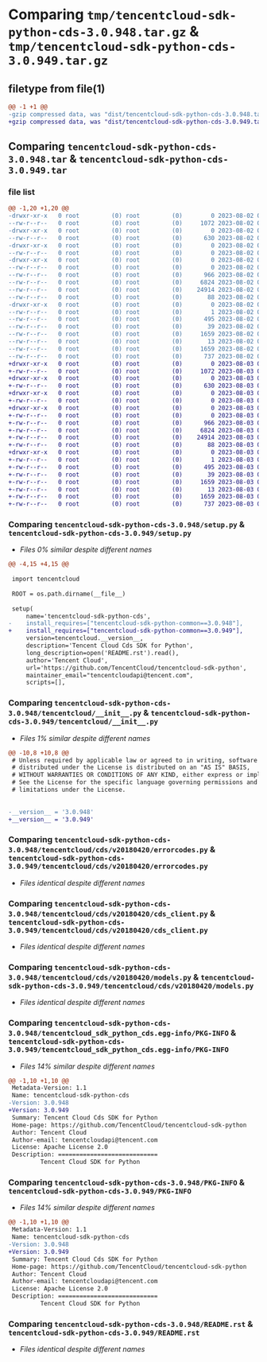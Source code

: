 # Comparing `tmp/tencentcloud-sdk-python-cds-3.0.948.tar.gz` & `tmp/tencentcloud-sdk-python-cds-3.0.949.tar.gz`

## filetype from file(1)

```diff
@@ -1 +1 @@
-gzip compressed data, was "dist/tencentcloud-sdk-python-cds-3.0.948.tar", last modified: Wed Aug  2 00:25:30 2023, max compression
+gzip compressed data, was "dist/tencentcloud-sdk-python-cds-3.0.949.tar", last modified: Thu Aug  3 00:21:53 2023, max compression
```

## Comparing `tencentcloud-sdk-python-cds-3.0.948.tar` & `tencentcloud-sdk-python-cds-3.0.949.tar`

### file list

```diff
@@ -1,20 +1,20 @@
-drwxr-xr-x   0 root         (0) root         (0)        0 2023-08-02 00:25:30.000000 tencentcloud-sdk-python-cds-3.0.948/
--rw-r--r--   0 root         (0) root         (0)     1072 2023-08-02 00:25:30.000000 tencentcloud-sdk-python-cds-3.0.948/setup.py
-drwxr-xr-x   0 root         (0) root         (0)        0 2023-08-02 00:25:30.000000 tencentcloud-sdk-python-cds-3.0.948/tencentcloud/
--rw-r--r--   0 root         (0) root         (0)      630 2023-08-02 00:25:30.000000 tencentcloud-sdk-python-cds-3.0.948/tencentcloud/__init__.py
-drwxr-xr-x   0 root         (0) root         (0)        0 2023-08-02 00:25:30.000000 tencentcloud-sdk-python-cds-3.0.948/tencentcloud/cds/
--rw-r--r--   0 root         (0) root         (0)        0 2023-08-02 00:25:30.000000 tencentcloud-sdk-python-cds-3.0.948/tencentcloud/cds/__init__.py
-drwxr-xr-x   0 root         (0) root         (0)        0 2023-08-02 00:25:30.000000 tencentcloud-sdk-python-cds-3.0.948/tencentcloud/cds/v20180420/
--rw-r--r--   0 root         (0) root         (0)        0 2023-08-02 00:25:30.000000 tencentcloud-sdk-python-cds-3.0.948/tencentcloud/cds/v20180420/__init__.py
--rw-r--r--   0 root         (0) root         (0)      966 2023-08-02 00:25:30.000000 tencentcloud-sdk-python-cds-3.0.948/tencentcloud/cds/v20180420/errorcodes.py
--rw-r--r--   0 root         (0) root         (0)     6824 2023-08-02 00:25:30.000000 tencentcloud-sdk-python-cds-3.0.948/tencentcloud/cds/v20180420/cds_client.py
--rw-r--r--   0 root         (0) root         (0)    24914 2023-08-02 00:25:30.000000 tencentcloud-sdk-python-cds-3.0.948/tencentcloud/cds/v20180420/models.py
--rw-r--r--   0 root         (0) root         (0)       88 2023-08-02 00:25:30.000000 tencentcloud-sdk-python-cds-3.0.948/setup.cfg
-drwxr-xr-x   0 root         (0) root         (0)        0 2023-08-02 00:25:30.000000 tencentcloud-sdk-python-cds-3.0.948/tencentcloud_sdk_python_cds.egg-info/
--rw-r--r--   0 root         (0) root         (0)        1 2023-08-02 00:25:30.000000 tencentcloud-sdk-python-cds-3.0.948/tencentcloud_sdk_python_cds.egg-info/dependency_links.txt
--rw-r--r--   0 root         (0) root         (0)      495 2023-08-02 00:25:30.000000 tencentcloud-sdk-python-cds-3.0.948/tencentcloud_sdk_python_cds.egg-info/SOURCES.txt
--rw-r--r--   0 root         (0) root         (0)       39 2023-08-02 00:25:30.000000 tencentcloud-sdk-python-cds-3.0.948/tencentcloud_sdk_python_cds.egg-info/requires.txt
--rw-r--r--   0 root         (0) root         (0)     1659 2023-08-02 00:25:30.000000 tencentcloud-sdk-python-cds-3.0.948/tencentcloud_sdk_python_cds.egg-info/PKG-INFO
--rw-r--r--   0 root         (0) root         (0)       13 2023-08-02 00:25:30.000000 tencentcloud-sdk-python-cds-3.0.948/tencentcloud_sdk_python_cds.egg-info/top_level.txt
--rw-r--r--   0 root         (0) root         (0)     1659 2023-08-02 00:25:30.000000 tencentcloud-sdk-python-cds-3.0.948/PKG-INFO
--rw-r--r--   0 root         (0) root         (0)      737 2023-08-02 00:25:30.000000 tencentcloud-sdk-python-cds-3.0.948/README.rst
+drwxr-xr-x   0 root         (0) root         (0)        0 2023-08-03 00:21:53.000000 tencentcloud-sdk-python-cds-3.0.949/
+-rw-r--r--   0 root         (0) root         (0)     1072 2023-08-03 00:21:53.000000 tencentcloud-sdk-python-cds-3.0.949/setup.py
+drwxr-xr-x   0 root         (0) root         (0)        0 2023-08-03 00:21:53.000000 tencentcloud-sdk-python-cds-3.0.949/tencentcloud/
+-rw-r--r--   0 root         (0) root         (0)      630 2023-08-03 00:21:53.000000 tencentcloud-sdk-python-cds-3.0.949/tencentcloud/__init__.py
+drwxr-xr-x   0 root         (0) root         (0)        0 2023-08-03 00:21:53.000000 tencentcloud-sdk-python-cds-3.0.949/tencentcloud/cds/
+-rw-r--r--   0 root         (0) root         (0)        0 2023-08-03 00:21:53.000000 tencentcloud-sdk-python-cds-3.0.949/tencentcloud/cds/__init__.py
+drwxr-xr-x   0 root         (0) root         (0)        0 2023-08-03 00:21:53.000000 tencentcloud-sdk-python-cds-3.0.949/tencentcloud/cds/v20180420/
+-rw-r--r--   0 root         (0) root         (0)        0 2023-08-03 00:21:53.000000 tencentcloud-sdk-python-cds-3.0.949/tencentcloud/cds/v20180420/__init__.py
+-rw-r--r--   0 root         (0) root         (0)      966 2023-08-03 00:21:53.000000 tencentcloud-sdk-python-cds-3.0.949/tencentcloud/cds/v20180420/errorcodes.py
+-rw-r--r--   0 root         (0) root         (0)     6824 2023-08-03 00:21:53.000000 tencentcloud-sdk-python-cds-3.0.949/tencentcloud/cds/v20180420/cds_client.py
+-rw-r--r--   0 root         (0) root         (0)    24914 2023-08-03 00:21:53.000000 tencentcloud-sdk-python-cds-3.0.949/tencentcloud/cds/v20180420/models.py
+-rw-r--r--   0 root         (0) root         (0)       88 2023-08-03 00:21:53.000000 tencentcloud-sdk-python-cds-3.0.949/setup.cfg
+drwxr-xr-x   0 root         (0) root         (0)        0 2023-08-03 00:21:53.000000 tencentcloud-sdk-python-cds-3.0.949/tencentcloud_sdk_python_cds.egg-info/
+-rw-r--r--   0 root         (0) root         (0)        1 2023-08-03 00:21:53.000000 tencentcloud-sdk-python-cds-3.0.949/tencentcloud_sdk_python_cds.egg-info/dependency_links.txt
+-rw-r--r--   0 root         (0) root         (0)      495 2023-08-03 00:21:53.000000 tencentcloud-sdk-python-cds-3.0.949/tencentcloud_sdk_python_cds.egg-info/SOURCES.txt
+-rw-r--r--   0 root         (0) root         (0)       39 2023-08-03 00:21:53.000000 tencentcloud-sdk-python-cds-3.0.949/tencentcloud_sdk_python_cds.egg-info/requires.txt
+-rw-r--r--   0 root         (0) root         (0)     1659 2023-08-03 00:21:53.000000 tencentcloud-sdk-python-cds-3.0.949/tencentcloud_sdk_python_cds.egg-info/PKG-INFO
+-rw-r--r--   0 root         (0) root         (0)       13 2023-08-03 00:21:53.000000 tencentcloud-sdk-python-cds-3.0.949/tencentcloud_sdk_python_cds.egg-info/top_level.txt
+-rw-r--r--   0 root         (0) root         (0)     1659 2023-08-03 00:21:53.000000 tencentcloud-sdk-python-cds-3.0.949/PKG-INFO
+-rw-r--r--   0 root         (0) root         (0)      737 2023-08-03 00:21:53.000000 tencentcloud-sdk-python-cds-3.0.949/README.rst
```

### Comparing `tencentcloud-sdk-python-cds-3.0.948/setup.py` & `tencentcloud-sdk-python-cds-3.0.949/setup.py`

 * *Files 0% similar despite different names*

```diff
@@ -4,15 +4,15 @@
 
 import tencentcloud
 
 ROOT = os.path.dirname(__file__)
 
 setup(
     name='tencentcloud-sdk-python-cds',
-    install_requires=["tencentcloud-sdk-python-common==3.0.948"],
+    install_requires=["tencentcloud-sdk-python-common==3.0.949"],
     version=tencentcloud.__version__,
     description='Tencent Cloud Cds SDK for Python',
     long_description=open('README.rst').read(),
     author='Tencent Cloud',
     url='https://github.com/TencentCloud/tencentcloud-sdk-python',
     maintainer_email="tencentcloudapi@tencent.com",
     scripts=[],
```

### Comparing `tencentcloud-sdk-python-cds-3.0.948/tencentcloud/__init__.py` & `tencentcloud-sdk-python-cds-3.0.949/tencentcloud/__init__.py`

 * *Files 1% similar despite different names*

```diff
@@ -10,8 +10,8 @@
 # Unless required by applicable law or agreed to in writing, software
 # distributed under the License is distributed on an "AS IS" BASIS,
 # WITHOUT WARRANTIES OR CONDITIONS OF ANY KIND, either express or implied.
 # See the License for the specific language governing permissions and
 # limitations under the License.
 
 
-__version__ = '3.0.948'
+__version__ = '3.0.949'
```

### Comparing `tencentcloud-sdk-python-cds-3.0.948/tencentcloud/cds/v20180420/errorcodes.py` & `tencentcloud-sdk-python-cds-3.0.949/tencentcloud/cds/v20180420/errorcodes.py`

 * *Files identical despite different names*

### Comparing `tencentcloud-sdk-python-cds-3.0.948/tencentcloud/cds/v20180420/cds_client.py` & `tencentcloud-sdk-python-cds-3.0.949/tencentcloud/cds/v20180420/cds_client.py`

 * *Files identical despite different names*

### Comparing `tencentcloud-sdk-python-cds-3.0.948/tencentcloud/cds/v20180420/models.py` & `tencentcloud-sdk-python-cds-3.0.949/tencentcloud/cds/v20180420/models.py`

 * *Files identical despite different names*

### Comparing `tencentcloud-sdk-python-cds-3.0.948/tencentcloud_sdk_python_cds.egg-info/PKG-INFO` & `tencentcloud-sdk-python-cds-3.0.949/tencentcloud_sdk_python_cds.egg-info/PKG-INFO`

 * *Files 14% similar despite different names*

```diff
@@ -1,10 +1,10 @@
 Metadata-Version: 1.1
 Name: tencentcloud-sdk-python-cds
-Version: 3.0.948
+Version: 3.0.949
 Summary: Tencent Cloud Cds SDK for Python
 Home-page: https://github.com/TencentCloud/tencentcloud-sdk-python
 Author: Tencent Cloud
 Author-email: tencentcloudapi@tencent.com
 License: Apache License 2.0
 Description: ============================
         Tencent Cloud SDK for Python
```

### Comparing `tencentcloud-sdk-python-cds-3.0.948/PKG-INFO` & `tencentcloud-sdk-python-cds-3.0.949/PKG-INFO`

 * *Files 14% similar despite different names*

```diff
@@ -1,10 +1,10 @@
 Metadata-Version: 1.1
 Name: tencentcloud-sdk-python-cds
-Version: 3.0.948
+Version: 3.0.949
 Summary: Tencent Cloud Cds SDK for Python
 Home-page: https://github.com/TencentCloud/tencentcloud-sdk-python
 Author: Tencent Cloud
 Author-email: tencentcloudapi@tencent.com
 License: Apache License 2.0
 Description: ============================
         Tencent Cloud SDK for Python
```

### Comparing `tencentcloud-sdk-python-cds-3.0.948/README.rst` & `tencentcloud-sdk-python-cds-3.0.949/README.rst`

 * *Files identical despite different names*

